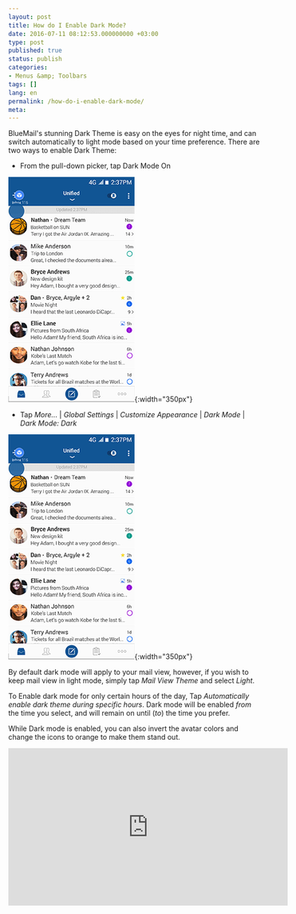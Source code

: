 ```yaml
---
layout: post
title: How do I Enable Dark Mode?
date: 2016-07-11 08:12:53.000000000 +03:00
type: post
published: true
status: publish
categories:
- Menus &amp; Toolbars
tags: []
lang: en
permalink: /how-do-i-enable-dark-mode/
meta:
---
```


BlueMail's stunning Dark Theme is easy on the eyes for night time, and can switch automatically to light mode based on your time preference.
There are two ways to enable Dark Theme:

* From the pull-down picker, tap Dark Mode On

![DarkTheme](/assets/BlueMail_Tip_DarkTheme_v1.gif){:width="350px"}

* Tap *More...* \| *Global Settings* \| *Customize Appearance* \| *Dark Mode* \| *Dark Mode: Dark*

![Dark Theme 2](/assets/BlueMail_Tip_DarkTheme_v2.gif){:width="350px"}

By default dark mode will apply to your mail view, however, if you wish to keep mail view in light mode, simply tap *Mail View Theme* and select *Light*.

To Enable dark mode for only certain hours of the day, Tap *Automatically enable dark theme during specific hours*. Dark mode will be enabled *from* the time you select, and will remain on until (*to*) the time you prefer.

While Dark mode is enabled, you can also invert the avatar colors and change the icons to orange to make them stand out.

<iframe src="https://www.youtube.com/embed/O8Qzw8ulh_o?list=PLXcA1xyD8E7dB0XsKApln4AqCumFbmOJK&loop=1" width="560" height="315" frameborder="0" allowfullscreen="allowfullscreen"></iframe>